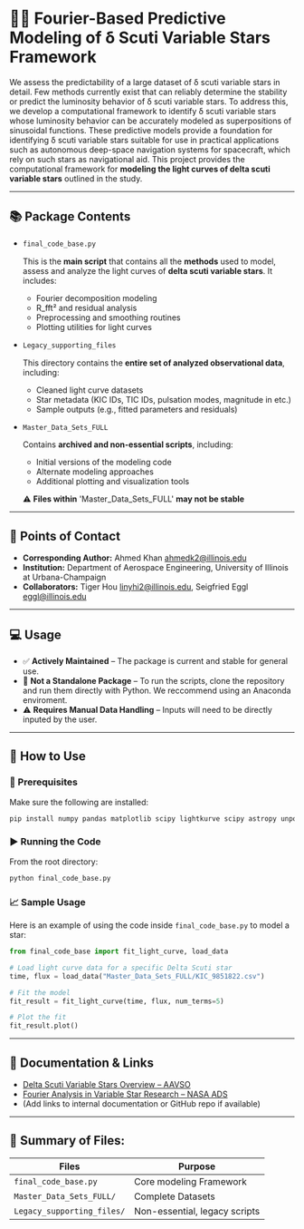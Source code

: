 # 🌠🔭 Fourier-Based Predictive Modeling of δ Scuti Variable Stars Framework

We assess the predictability of a large dataset of δ scuti variable stars in detail. Few methods currently exist that can reliably determine the stability or predict the luminosity behavior of δ scuti variable stars. To address this, we develop a computational framework to identify δ scuti variable stars whose luminosity behavior can be accurately modeled as superpositions of sinusoidal functions. These predictive models provide a foundation for identifying δ scuti variable stars suitable for use in practical applications such as autonomous deep-space navigation systems for spacecraft, which rely on such stars as navigational aid. This project provides the computational framework for **modeling the light curves of delta scuti variable stars** outlined in the study. 


---

## 📚 Package Contents

- ``` bash
  final_code_base.py
  ```
  This is the **main script** that contains all the **methods** used to model, assess and analyze the light curves of **delta scuti variable stars**. It includes:

  - Fourier decomposition modeling
  - R_fft² and residual analysis
  - Preprocessing and smoothing routines
  - Plotting utilities for light curves

- ``` bash
  Legacy_supporting_files
  ```
  This directory contains the **entire set of analyzed observational data**, including:

  - Cleaned light curve datasets
  - Star metadata (KIC IDs, TIC IDs, pulsation modes, magnitude in  etc.)
  - Sample outputs (e.g., fitted parameters and residuals)

- ``` bash
  Master_Data_Sets_FULL
  ```
  Contains **archived and non-essential scripts**, including:

  - Initial versions of the modeling code
  - Alternate modeling approaches
  - Additional plotting and visualization tools

  ⚠️ **Files within** 'Master_Data_Sets_FULL' **may not be stable**

---

## 📧 Points of Contact

- **Corresponding Author:** Ahmed Khan  ahmedk2@illinois.edu
- **Institution:** Department of Aerospace Engineering, University of Illinois at Urbana-Champaign
- **Collaborators:** Tiger Hou  linyhi2@illinois.edu, Seigfried Eggl  eggl@illinois.edu

---

## 💻 Usage

- ✅ **Actively Maintained** – The package is current and stable for general use.
- 🚫  **Not a Standalone Package** – To run the scripts, clone the repository and run them directly with Python. We reccommend using an Anaconda enviroment. 
- ⚠️ **Requires Manual Data Handling** – Inputs will need to be directly inputed by the user.

---

## 🚀 How to Use

### 🧰 Prerequisites

Make sure the following are installed:

```bash
pip install numpy pandas matplotlib scipy lightkurve scipy astropy unpopular scienceplots astroquery 
```

### ▶️ Running the Code

From the root directory:

```bash
python final_code_base.py
```

### 📈 Sample Usage

Here is an example of using the code inside `final_code_base.py` to model a star:

```python
from final_code_base import fit_light_curve, load_data

# Load light curve data for a specific Delta Scuti star
time, flux = load_data("Master_Data_Sets_FULL/KIC_9851822.csv")

# Fit the model
fit_result = fit_light_curve(time, flux, num_terms=5)

# Plot the fit
fit_result.plot()
```

---

## 📌 Documentation & Links

- [Delta Scuti Variable Stars Overview – AAVSO](https://www.aavso.org/delta-scuti-variables)
- [Fourier Analysis in Variable Star Research – NASA ADS](https://ui.adsabs.harvard.edu/)
- (Add links to internal documentation or GitHub repo if available)

---

## 📂 Summary of Files: 

| Files                      | Purpose                        |
| -------------------------- | ------------------------------ |
| `final_code_base.py`       | Core modeling Framework        |
| `Master_Data_Sets_FULL/`   | Complete Datasets              |
| `Legacy_supporting_files/` | Non-essential, legacy scripts  |



